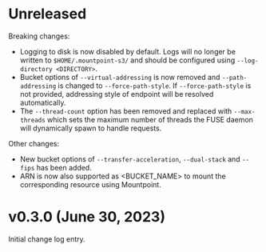 # Unreleased

Breaking changes:

* Logging to disk is now disabled by default.
  Logs will no longer be written to `$HOME/.mountpoint-s3/` and should be configured using `--log-directory <DIRECTORY>`.
* Bucket options of `--virtual-addressing` is now removed and `--path-addressing` is changed to `--force-path-style`.
  If `--force-path-style` is not provided, addressing style of endpoint will be resolved automatically.
* The `--thread-count` option has been removed and replaced with `--max-threads` which sets the maximum
  number of threads the FUSE daemon will dynamically spawn to handle requests.

Other changes:

* New bucket options of `--transfer-acceleration`, `--dual-stack` and `--fips` has been added.
* ARN is now also supported as <BUCKET_NAME> to mount the corresponding resource using Mountpoint.

# v0.3.0 (June 30, 2023)

Initial change log entry.
